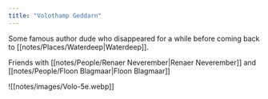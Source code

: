 ```yaml
---
title: "Volothamp Geddarn"
---
```

Some famous author dude who disappeared for a while before coming back to [[notes/Places/Waterdeep|Waterdeep]]. 

Friends with [[notes/People/Renaer Neverember|Renaer Neverember]] and [[notes/People/Floon Blagmaar|Floon Blagmaar]]

![[notes/images/Volo-5e.webp]]